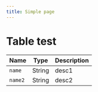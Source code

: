 ```yaml
---
title: Simple page
---
```


# Table test

| Name    | Type   | Description |
|---------|--------|-------------|
| `name`  | String | desc1       |
| `name2` | String | desc2       |
